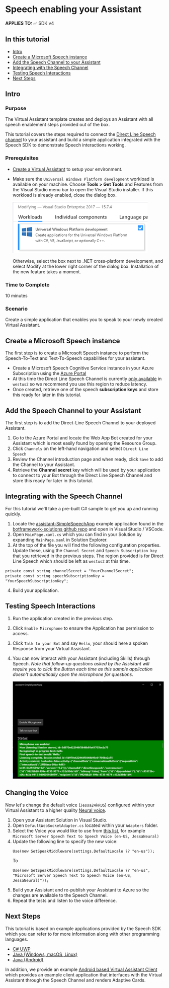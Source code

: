 # Speech enabling your Assistant

**APPLIES TO:** ✅ SDK v4

## In this tutorial
- [Intro](#intro)
- [Create a Microsoft Speech instance](#Create-a-Microsoft-Speech-instance)
- [Add the Speech Channel to your Assistant](#Add-the-Speech-Channel-to-your-Assistantl)
- [Integrating with the Speech Channel](#Integrating-with-the-Speech-Channel)
- [Testing Speech Interactions](#Testing-Speech-Interactions)
- [Next Steps](#Next-Steps)

## Intro

### Purpose

The Virtual Assistant template creates and deploys an Assistant with all speech enablement steps provided out of the box.

This tutorial covers the steps required to connect the [Direct Line Speech channel](https://docs.microsoft.com/en-us/azure/bot-service/directline-speech-bot?view=azure-bot-service-4.0) to your assistant and build a simple application integrated with the Speech SDK to demonstrate Speech interactions working.

### Prerequisites

- [Create a Virtual Assistant](/docs/tutorials/csharp/virtualassistant.md) to setup your environment.

- Make sure the `Universal Windows Platform development` workload is available on your machine. Choose **Tools > Get Tools** and Features from the Visual Studio menu bar to open the Visual Studio installer. If this workload is already enabled, close the dialog box.

    ![UWP Enablement](/docs/media/vs-enable-uwp-workload.png)

    Otherwise, select the box next to .NET cross-platform development, and select Modify at the lower right corner of the dialog box. Installation of the new feature takes a moment.

### Time to Complete

10 minutes

### Scenario

Create a simple application that enables you to speak to your newly created Virtual Assistant.

## Create a Microsoft Speech instance

The first step is to create a Microsoft Speech instance to perform the Speech-To-Text and Text-To-Speech capabilities for your assistant.

- Create a Microsoft Speech Cognitive Service instance in your Azure Subscription using the [Azure Portal](https://ms.portal.azure.com/#create/Microsoft.CognitiveServicesSpeechServices)
- At this time the Direct Line Speech Channel is currently [only available](https://docs.microsoft.com/en-us/azure/bot-service/bot-service-channel-connect-directlinespeech?view=azure-bot-service-4.0#known-issues) in `westus2` so we recommend you use this region to reduce latency.
- Once created, retrieve one of the speech **subscription keys** and store this ready for later in this tutorial. 

## Add the Speech Channel to your Assistant

The first step is to add the Direct-Line Speech Channel to your deployed Assistant.

1. Go to the Azure Portal and locate the Web App Bot created for your Assistant which is most easily found by opening the Resource Group.
2. Click `Channels` on the left-hand navigation and select `Direct Line Speech`
3. Review the Channel introduction page and when ready, click `Save` to add the Channel to your Assistant.
4. Retrieve the **Channel secret** key which will be used by your application to connect to your Bot through the Direct Line Speech Channel and store this ready for later in this tutorial.

## Integrating with the Speech Channel

For this tutorial we'll take a pre-built C# sample to get you up and running quickly.

1. Locate the [assistant-SimpleSpeechApp](https://github.com/microsoft/botframework-solutions/tree/master/solutions/testharnesses/csharp/assistant-SimpleSpeechApp) example application found in the [botframework-solutions github repo](https://github.com/microsoft/botframework-solutions/) and open in Visual Studio / VSCode.
2. Open `MainPage.xaml.cs` which you can find in your Solution by expanding `MainPage.xaml` in Solution Explorer.
3. At the top of the file you will find the following configuration properties. Update these, using the `Channel Secret` and `Speech Subscription key` that you retrieved in the previous steps. The region provided is for Direct Line Speech which should be left as `westus2` at this time.

```
private const string channelSecret = "YourChannelSecret";
private const string speechSubscriptionKey = "YourSpeechSubscriptionKey";
```
4. Build your application.

## Testing Speech Interactions

1. Run the application created in the previous step.
2. Click `Enable Microphone` to ensure the Application has permission to access.
2. Click `Talk to your Bot` and say `Hello`, your should here a spoken Response from your Virtual Assistant.
3. You can now interact with your Assistant (including Skills) through Speech. *Note that follow-up questions asked by the Assistant will require you to click the Button each time as this sample application doesn't automatically open the microphone for questions*.

    ![Simple Speech App](/docs/media/simplespeechapp.png)

## Changing the Voice

Now let's change the default voice (`Jessa24kRUS`) configured within your Virtual Assistant to a higher quality [Neural voice](https://azure.microsoft.com/en-us/blog/microsoft-s-new-neural-text-to-speech-service-helps-machines-speak-like-people/).

1. Open your Assistant Solution in Visual Studio.
2. Open `DefaultWebSocketAdapter.cs` located within your `Adapters` folder.
3. Select the Voice you would like to use from [this list](https://docs.microsoft.com/en-us/azure/cognitive-services/speech-service/language-support#neural-voices), for example `Microsoft Server Speech Text to Speech Voice (en-US, JessaNeural)`
3. Update the following line to specify the new voice:
    ```
    Use(new SetSpeakMiddleware(settings.DefaultLocale ?? "en-us"));
    ```
    To
    ```
    Use(new SetSpeakMiddleware(settings.DefaultLocale ?? "en-us", "Microsoft Server Speech Text to Speech Voice (en-US, JessaNeural)"));
    ```
4. Build your Assistant and re-publish your Assistant to Azure so the changes are available to the Speech Channel.
5. Repeat the tests and listen to the voice difference.

## Next Steps

This tutorial is based on example applications provided by the Speech SDK which you can refer to for more information along with other programming languages.

- [C# UWP](https://docs.microsoft.com/en-us/azure/cognitive-services/speech-service/quickstart-virtual-assistant-csharp-uwp)
- [Java (Windows, macOS, Linux)](https://docs.microsoft.com/en-us/azure/cognitive-services/speech-service/quickstart-virtual-assistant-java-jre)
- [Java (Android)](https://docs.microsoft.com/en-us/azure/cognitive-services/speech-service/quickstart-virtual-assistant-java-android)

In addition, we provide an example [Android based Virtual Assistant Client](/solutions/android/virtualassistantclient/readme.md) which provides an example client application that interfaces with the Virtual Assistant through the Speech Channel and renders Adaptive Cards.




